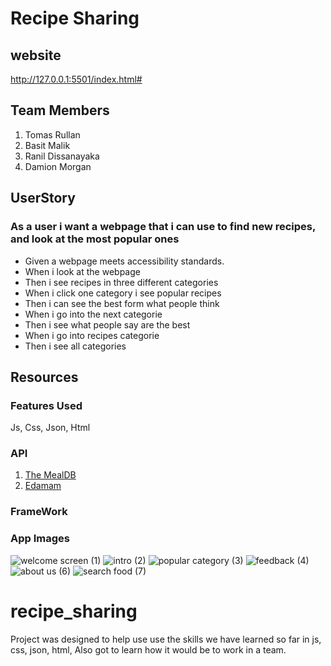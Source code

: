 
# Recipe Sharing
## website
http://127.0.0.1:5501/index.html# 

## Team Members 
1. Tomas Rullan
2. Basit Malik
3. Ranil Dissanayaka
4. Damion Morgan 
   
## UserStory
### As a user i want a webpage that i can use to  find new recipes, and look at the  most popular ones 

- Given a webpage meets accessibility standards.
- When i look at the webpage
- Then i see recipes in three different categories 
- When i click one category i see popular recipes 
- Then i can see the best form what people think
- When i go into the next categorie 
- Then i see what people say are the best 
- When i go into recipes categorie 
- Then i see all categories 
  
 ## Resources
 
### Features Used
Js, Css, Json, Html

### API
1. [The MealDB](https://www.themealdb.com/)
2. [Edamam](https://api.edamam.com/)
### FrameWork

### App Images
![welcome screen (1)](https://github.com/RanilSD/recipe_sharing/assets/139053276/4b4e0b9b-0cff-4166-b0c9-162fbf36278b)
![intro (2)](https://github.com/RanilSD/recipe_sharing/assets/139053276/6802fd43-9f01-4fc9-a836-55bc3584b87e)
![popular category (3)](https://github.com/RanilSD/recipe_sharing/assets/139053276/cb51efe8-97fa-47bf-b869-413d2a85ad70)
![feedback  (4)](https://github.com/RanilSD/recipe_sharing/assets/139053276/3cad99c8-8cb7-4d18-8b78-6ba471fd9181)
![about us (6)](https://github.com/RanilSD/recipe_sharing/assets/139053276/d6bd45d5-aea0-4ad6-8bb3-fef0a6e877d2)
![search food (7)](https://github.com/RanilSD/recipe_sharing/assets/139053276/b86d3956-a624-4bec-a086-23da35719077)
# recipe_sharing

Project was designed to help use use the skills we have learned so far in js, css, json, html, Also got to learn how it would be to work in a team.









